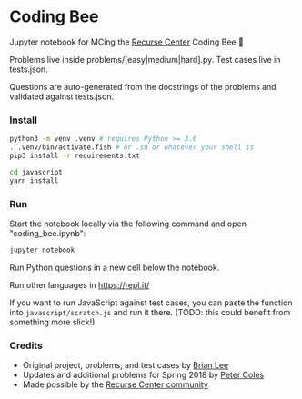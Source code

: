 # Coding Bee

Jupyter notebook for MCing the [Recurse Center](https://www.recurse.com/) Coding Bee :bee:

Problems live inside problems/[easy|medium|hard].py. Test cases live in tests.json.

Questions are auto-generated from the docstrings of the problems and validated against tests.json.

### Install

```bash
python3 -m venv .venv # requires Python >= 3.6
. .venv/bin/activate.fish # or .sh or whatever your shell is
pip3 install -r requirements.txt

cd javascript
yarn install
```

### Run

Start the notebook locally via the following command and open "coding_bee.ipynb":

```bash
jupyter notebook
```

Run Python questions in a new cell below the notebook.

Run other languages in https://repl.it/

If you want to run JavaScript against test cases, you can paste the function into `javascript/scratch.js` and run it there. (TODO: this could benefit from something more slick!)

### Credits

- Original project, problems, and test cases by [Brian Lee](https://github.com/brilee)
- Updates and additional problems for Spring 2018 by [Peter Coles](https://github.com/mrcoles)
- Made possible by the [Recurse Center community](https://www.recurse.com/)
